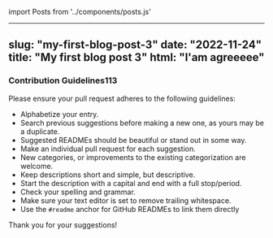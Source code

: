 import Posts from '../components/posts.js'

---
slug: "my-first-blog-post-3"
date: "2022-11-24"
title: "My first blog post 3"
html: "I'am agreeeee"
---



<Posts />

<h3>Contribution Guidelines113</h3>

Please ensure your pull request adheres to the following guidelines:

- Alphabetize your entry.
- Search previous suggestions before making a new one, as yours may be a duplicate.
- Suggested READMEs should be beautiful or stand out in some way.
- Make an individual pull request for each suggestion.
- New categories, or improvements to the existing categorization are welcome.
- Keep descriptions short and simple, but descriptive.
- Start the description with a capital and end with a full stop/period.
- Check your spelling and grammar.
- Make sure your text editor is set to remove trailing whitespace.
- Use the `#readme` anchor for GitHub READMEs to link them directly

Thank you for your suggestions!
